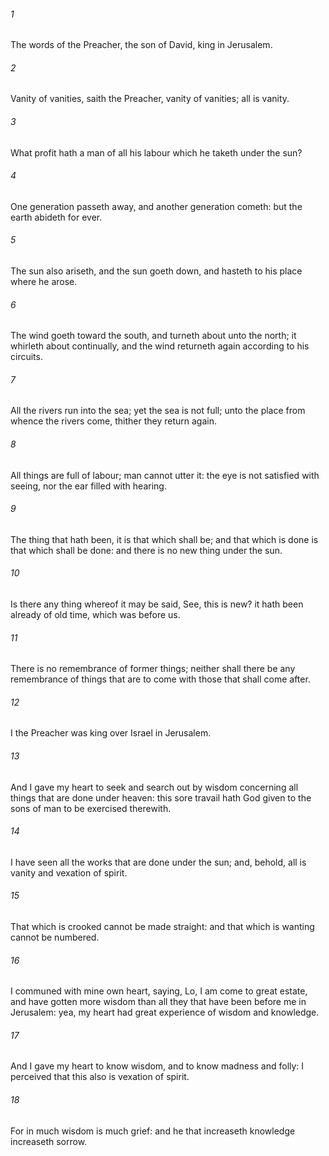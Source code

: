 ###### 1
The words of the Preacher, the son of David, king in Jerusalem.

###### 2
Vanity of vanities, saith the Preacher, vanity of vanities; all is vanity.

###### 3
What profit hath a man of all his labour which he taketh under the sun?

###### 4
One generation passeth away, and another generation cometh: but the earth abideth for ever.

###### 5
The sun also ariseth, and the sun goeth down, and hasteth to his place where he arose.

###### 6
The wind goeth toward the south, and turneth about unto the north; it whirleth about continually, and the wind returneth again according to his circuits.

###### 7
All the rivers run into the sea; yet the sea is not full; unto the place from whence the rivers come, thither they return again.

###### 8
All things are full of labour; man cannot utter it: the eye is not satisfied with seeing, nor the ear filled with hearing.

###### 9
The thing that hath been, it is that which shall be; and that which is done is that which shall be done: and there is no new thing under the sun.

###### 10
Is there any thing whereof it may be said, See, this is new? it hath been already of old time, which was before us.

###### 11
There is no remembrance of former things; neither shall there be any remembrance of things that are to come with those that shall come after.

###### 12
I the Preacher was king over Israel in Jerusalem.

###### 13
And I gave my heart to seek and search out by wisdom concerning all things that are done under heaven: this sore travail hath God given to the sons of man to be exercised therewith.

###### 14
I have seen all the works that are done under the sun; and, behold, all is vanity and vexation of spirit.

###### 15
That which is crooked cannot be made straight: and that which is wanting cannot be numbered.

###### 16
I communed with mine own heart, saying, Lo, I am come to great estate, and have gotten more wisdom than all they that have been before me in Jerusalem: yea, my heart had great experience of wisdom and knowledge.

###### 17
And I gave my heart to know wisdom, and to know madness and folly: I perceived that this also is vexation of spirit.

###### 18
For in much wisdom is much grief: and he that increaseth knowledge increaseth sorrow.

